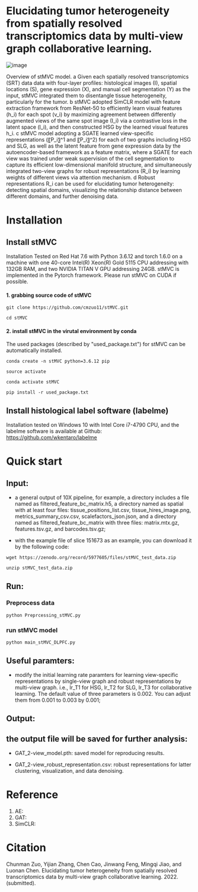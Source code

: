 # Elucidating tumor heterogeneity from spatially resolved transcriptomics data by multi-view graph collaborative learning.

![image](https://github.com/cmzuo11/stMVC/blob/main/Utilities/Main_figure_stMVC.png)

Overview of stMVC model. a Given each spatially resolved transcriptomics (SRT) data data with four-layer profiles: histological images (I), spatial locations (S), gene expression (X), and manual cell segmentation (Y) as the input, stMVC integrated them to disentangle tissue heterogeneity, particularly for the tumor. b stMVC adopted SimCLR model with feature extraction framework from ResNet-50 to efficiently learn visual features (h_i) for each spot (v_i) by maximizing agreement between differently augmented views of the same spot image (I_i) via a contrastive loss in the latent space (l_i), and then constructed HSG by the learned visual features h_i. c stMVC model adopting a SGATE learned view-specific representations (〖P_i〗^1 and 〖P_i〗^2) for each of two graphs including HSG and SLG, as well as the latent feature from gene expression data by the autoencoder-based framework as a feature matrix, where a SGATE for each view was trained under weak supervision of the cell segmentation to capture its efficient low-dimensional manifold structure, and simultaneously integrated two-view graphs for robust representations (R_i) by learning weights of different views via attention mechanism. d Robust representations R_i can be used for elucidating tumor heterogeneity: detecting spatial domains, visualizing the relationship distance between different domains, and further denoising data.

# Installation

## Install stMVC

Installation Tested on Red Hat 7.6 with Python 3.6.12 and torch 1.6.0 on a machine with one 40-core Intel(R) Xeon(R) Gold 5115 CPU addressing with 132GB RAM, and two NVIDIA TITAN V GPU addressing 24GB. stMVC is implemented in the Pytorch framework. Please run stMVC on CUDA if possible. 

#### 1. grabbing source code of stMVC

```
git clone https://github.com/cmzuo11/stMVC.git

cd stMVC
```

#### 2. install stMVC in the virutal environment by conda

The used packages (described by "used_package.txt") for stMVC can be automatically installed.

```
conda create -n stMVC python=3.6.12 pip

source activate

conda activate stMVC

pip install -r used_package.txt
```

## Install histological label software (labelme) 

Installation tested on Windows 10 with Intel Core i7-4790 CPU, and the labelme software is available at Github: https://github.com/wkentaro/labelme

# Quick start

## Input: 

* a general output of 10X pipeline, for example, a directory includes a file named as filtered_feature_bc_matrix.h5, a directory named as spatial with at least four files: tissue_positions_list.csv, tissue_hires_image.png, metrics_summary_csv.csv, scalefactors_json.json, and a directory named as filtered_feature_bc_matrix with three files: matrix.mtx.gz, features.tsv.gz, and barcodes.tsv.gz;  

* with the example file of slice 151673 as an example, you can download it by the following code:
```
wget https://zenodo.org/record/5977605/files/stMVC_test_data.zip

unzip stMVC_test_data.zip
```
## Run: 

### Preprocess data
```
python Preprcessing_stMVC.py
```

### run stMVC model
```
python main_stMVC_DLPFC.py
```

## Useful paramters:

* modify the initial learning rate paramters for learning view-specific representations by single-view graph and robust representations by multi-view graph. i.e., lr_T1 for HSG, lr_T2 for SLG, lr_T3 for collaborative learning. The default value of three parameters is 0.002. You can adjust them from 0.001 to 0.003 by 0.001;

## Output:

## the output file will be saved for further analysis:

* GAT_2-view_model.pth: saved model for reproducing results.

* GAT_2-view_robust_representation.csv: robust representations for latter clustering, visualization, and data denoising.

# Reference

1. AE:
2. GAT:
3. SimCLR:

# Citation

Chunman Zuo, Yijian Zhang, Chen Cao, Jinwang Feng, Mingqi Jiao, and Luonan Chen. Elucidating tumor heterogeneity from spatially resolved transcriptomics data by multi-view graph collaborative learning. 2022. (submitted).
